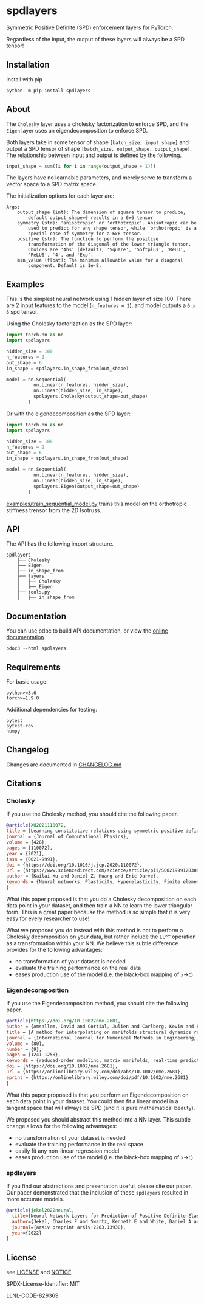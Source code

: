 # spdlayers

Symmetric Positive Definite (SPD) enforcement layers for PyTorch.

Regardless of the input, the output of these layers will always be a SPD tensor!

## Installation

Install with pip

```
python -m pip install spdlayers
```

## About

The `Cholesky` layer uses a cholesky factorization to enforce SPD, and the `Eigen` layer uses an eigendecomposition to enforce SPD.

Both layers take in some tensor of shape `[batch_size, input_shape]` and output a SPD tensor of shape `[batch_size, output_shape, output_shape]`. The relationship between input and output is defined by the following.

```python
input_shape = sum([i for i in range(output_shape + 1)])
```

The layers have no learnable parameters, and merely serve to transform a vector space to a SPD matrix space.

The initialization options for each layer are:
```
Args:
    output_shape (int): The dimension of square tensor to produce,
        default output_shape=6 results in a 6x6 tensor
    symmetry (str): 'anisotropic' or 'orthotropic'. Anisotropic can be
        used to predict for any shape tensor, while 'orthotropic' is a
        special case of symmetry for a 6x6 tensor.
    positive (str): The function to perform the positive
        transformation of the diagonal of the lower triangle tensor.
        Choices are 'Abs' (default), 'Square', 'Softplus', 'ReLU',
        'ReLU6', '4', and 'Exp'.
    min_value (float): The minimum allowable value for a diagonal
        component. Default is 1e-8.
```

## Examples

This is the simplest neural network using 1 hidden layer of size 100. There are 2 input features to the model (`n_features = 2`), and model outputs a `6 x 6` spd tensor.

Using the Cholesky factorization as the SPD layer:
```python
import torch.nn as nn
import spdlayers

hidden_size = 100
n_features = 2
out_shape = 6
in_shape = spdlayers.in_shape_from(out_shape)

model = nn.Sequential(
          nn.Linear(n_features, hidden_size),
          nn.Linear(hidden_size, in_shape),
          spdlayers.Cholesky(output_shape=out_shape)
        )
```

Or with the eigendecomposition as the SPD layer:
```python
import torch.nn as nn
import spdlayers

hidden_size = 100
n_features = 2
out_shape = 6
in_shape = spdlayers.in_shape_from(out_shape)

model = nn.Sequential(
          nn.Linear(n_features, hidden_size),
          nn.Linear(hidden_size, in_shape),
          spdlayers.Eigen(output_shape=out_shape)
        )
```

[examples/train_sequential_model.py](https://github.com/LLNL/spdlayers/blob/main/examples/train_sequential_model.py) trains this model on the orthotropic stiffness trensor from the 2D Isotruss.

## API

The API has the following import structure.

```
spdlayers
    ├── Cholesky
    ├── Eigen
    ├── in_shape_from
    ├── layers
    │   ├── Cholesky
    │   ├── Eigen
    ├── tools.py
    │   ├── in_shape_from
```

## Documentation

You can use pdoc to build API documentation, or view the [online documentation](https://software.llnl.gov/spdlayers).

```
pdoc3 --html spdlayers
```

## Requirements

For basic usage:

```
python>=3.6
torch>=1.9.0
```

Additional dependencies for testing:

```
pytest
pytest-cov
numpy
```

## Changelog

Changes are documented in [CHANGELOG.md](https://github.com/LLNL/spdlayers/blob/main/CHANGELOG.md)

## Citations

### Cholesky

If you use the Cholesky method, you should cite the following paper.

```bib
@article{XU2021110072,
title = {Learning constitutive relations using symmetric positive definite neural networks},
journal = {Journal of Computational Physics},
volume = {428},
pages = {110072},
year = {2021},
issn = {0021-9991},
doi = {https://doi.org/10.1016/j.jcp.2020.110072},
url = {https://www.sciencedirect.com/science/article/pii/S0021999120308469},
author = {Kailai Xu and Daniel Z. Huang and Eric Darve},
keywords = {Neural networks, Plasticity, Hyperelasticity, Finite element method, Multiscale homogenization}
}
```

What this paper proposed is that you do a Cholesky decomposition on each data point in your dataset, and then train a NN to learn the lower triangular form. This is a great paper because the method is so simple that it is very easy for every researcher to use!

What we proposed you do instead with this method is not to perform a Cholesky decomposition on your data, but rather include the `LL^T` operation as a transformation within your NN. We believe this subtle difference provides for the following advantages:
- no transformation of your dataset is needed
- evaluate the training performance on the real data
- eases production use of the model (i.e. the black-box mapping of `x`→`C`)

### Eigendecomposition

If you use the Eigendecomposition method, you should cite the following paper.

```bib
@article{https://doi.org/10.1002/nme.2681,
author = {Amsallem, David and Cortial, Julien and Carlberg, Kevin and Farhat, Charbel},
title = {A method for interpolating on manifolds structural dynamics reduced-order models},
journal = {International Journal for Numerical Methods in Engineering},
volume = {80},
number = {9},
pages = {1241-1258},
keywords = {reduced-order modeling, matrix manifolds, real-time prediction, surrogate modeling, linear structural dynamics},
doi = {https://doi.org/10.1002/nme.2681},
url = {https://onlinelibrary.wiley.com/doi/abs/10.1002/nme.2681},
eprint = {https://onlinelibrary.wiley.com/doi/pdf/10.1002/nme.2681}
}
```
What this paper proposed is that you perform an Eigendecomposition on each data point in your dataset. You could then fit a linear model in a tangent space that will always be SPD (and it is pure mathematical beauty).

We proposed you should abstract this method into a NN layer. This subtle change allows for the following advantages:
- no transformation of your dataset is needed
- evaluate the training performance in the real space
- easily fit any non-linear regression model
- eases production use of the model (i.e. the black-box mapping of `x`→`C`)

### spdlayers

If you find our abstractions and presentation useful, please cite our paper. Our paper demonstrated that the inclusion of these `spdlayers` resulted in more accurate models.

```bib
@article{jekel2022neural,
  title={Neural Network Layers for Prediction of Positive Definite Elastic Stiffness Tensors},
  author={Jekel, Charles F and Swartz, Kenneth E and White, Daniel A and Tortorelli, Daniel A and Watts, Seth E},
  journal={arXiv preprint arXiv:2203.13938},
  year={2022}
}
```

## License

see [LICENSE](https://github.com/LLNL/spdlayers/blob/main/LICENSE) and [NOTICE](https://github.com/LLNL/spdlayers/blob/main/NOTICE)

SPDX-License-Identifier: MIT

LLNL-CODE-829369
